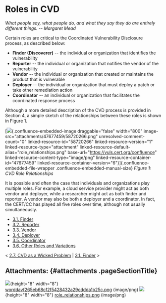 # Roles in CVD 

*What people say, what people do, and what they say they do are entirely
different things.*
*-- Margaret Mead*

Certain roles are critical to the Coordinated Vulnerability Disclosure
process, as described below:

-   **Finder (Discoverer)** -- the individual or organization that
    identifies the vulnerability
-   **Reporter** -- the individual or organization that notifies the
    vendor of the vulnerability
-   **Vendor** -- the individual or organization that created or
    maintains the product that is vulnerable
-   **Deployer** -- the individual or organization that must deploy a
    patch or take other remediation action
-   **Coordinator** -- an individual or organization that facilitates
    the coordinated response process

Although a more detailed description of the CVD process is provided in
Section 4, a simple sketch of the relationships between these roles is
shown in Figure 1.


[![](attachments/47677459/58720266.png){.confluence-embedded-image
draggable="false" width="800"
image-src="attachments/47677459/58720266.png"
unresolved-comment-count="0" linked-resource-id="58720266"
linked-resource-version="1" linked-resource-type="attachment"
linked-resource-default-alias="role_relationships.png"
base-url="https://vuls.cert.org/confluence"
linked-resource-content-type="image/png"
linked-resource-container-id="47677459"
linked-resource-container-version="6"}]{.confluence-embedded-file-wrapper
.confluence-embedded-manual-size}
*Figure 1:* *CVD Role Relationships*

It is possible and often the case that individuals and organizations
play multiple roles. For example, a cloud service provider might act as
both vendor and deployer, while a researcher might act as both finder
and reporter. A vendor may also be both a deployer and a coordinator. In
fact, the CERT/CC has played all five roles over time, although not
usually simultaneously.

-   [3.1. Finder](3_1)
-   [3.2. Reporter](3_2)
-   [3.3. Vendor](3_3)
-   [3.4. Deployer](3_4)
-   [3.5. Coordinator](3_5)
-   [3.6. Other Roles and
    Variations](3_6)



\< [2.7. CVD as a Wicked
Problem](2.7.-CVD-as-a-Wicked-Problem_47677457.md) \| [3.1.
Finder](3_1) \>

## Attachments: {#attachments .pageSectionTitle}

![](images/icons/bullet_blue.gif){height="8" width="8"}
[worddavf265eb68cf2f5428432a29cddda1b25c.png](attachments/47677459/47677458.png)
(image/png)
![](images/icons/bullet_blue.gif){height="8" width="8"}
[role_relationships.png](attachments/47677459/58720266.png) (image/png)

